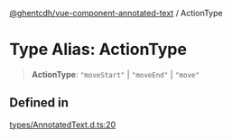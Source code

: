 [@ghentcdh/vue-component-annotated-text](../globals.md) / ActionType

# Type Alias: ActionType

> **ActionType**: `"moveStart"` \| `"moveEnd"` \| `"move"`

## Defined in

[types/AnnotatedText.d.ts:20](https://github.com/GhentCDH/vue_component_annotated_text/blob/d7fbb39b834198d0e930e690be57398881a7bf81/src/types/AnnotatedText.d.ts#L20)
